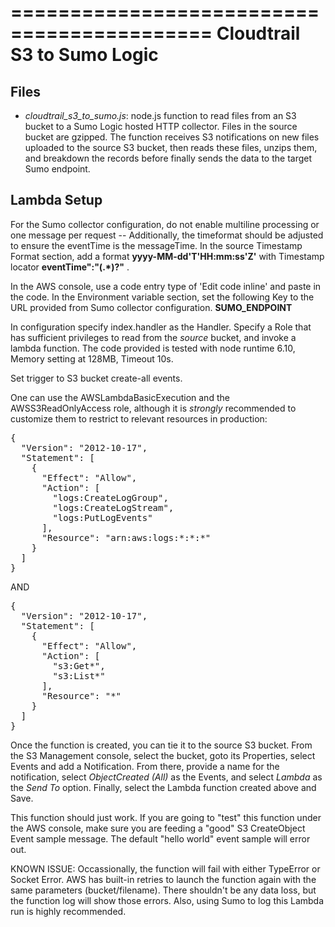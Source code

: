 ===========================================
Cloudtrail S3 to Sumo Logic
===========================================

Files 
-----
*	*cloudtrail_s3_to_sumo.js*:  node.js function to read files from an S3 bucket to a Sumo Logic hosted HTTP collector. Files in the source bucket are gzipped. The function receives S3 notifications on new files uploaded to the source S3 bucket, then reads these files, unzips them, and breakdown the records before finally sends the data to the target Sumo endpoint.

## Lambda Setup 
For the Sumo collector configuration, do not enable multiline processing or
one message per request -- Additionally, the timeformat should be adjusted to ensure the eventTime is the messageTime.
In the source Timestamp Format section, add a format <b>yyyy-MM-dd'T'HH:mm:ss'Z'</b> with Timestamp locator <b>eventTime\":\"(.*)?\"</b>
.

In the AWS console, use a code entry type of 'Edit code inline' and paste in the
code. In the Environment variable section, set the following Key to the URL provided from Sumo collector configuration.
<b>SUMO_ENDPOINT</b>

In configuration specify index.handler as the Handler. Specify a Role that has
sufficient privileges to read from the *source* bucket, and invoke a lambda
function. The code provided is tested with node runtime 6.10, Memory setting at 128MB, Timeout 10s. 

Set trigger to S3 bucket create-all events.
 
One can use the AWSLambdaBasicExecution and the AWSS3ReadOnlyAccess role, although it is *strongly* recommended to customize them to restrict to relevant resources in production:  

<pre>
{
  "Version": "2012-10-17",
  "Statement": [
    {
      "Effect": "Allow",
      "Action": [
        "logs:CreateLogGroup",
        "logs:CreateLogStream",
        "logs:PutLogEvents"
      ],
      "Resource": "arn:aws:logs:*:*:*"
    }
  ]
}
</pre>

AND 

<pre>
{
  "Version": "2012-10-17",
  "Statement": [
    {
      "Effect": "Allow",
      "Action": [
        "s3:Get*",
        "s3:List*"
      ],
      "Resource": "*"
    }
  ]
}
</pre>

Once the function is created, you can tie it to the source S3 bucket. From the S3 Management console, select the bucket, goto its Properties, select Events and add a Notification. From there, provide a name for the notification, select *ObjectCreated (All)* as the Events, and select *Lambda* as the *Send To* option. Finally, select the Lambda function created above and Save.

This function should just work. If you are going to "test" this function under the AWS console, make sure you are feeding a "good" S3 CreateObject Event sample message. The default "hello world" event sample will error out.

KNOWN ISSUE:
Occassionally, the function will fail with either TypeError or Socket Error. AWS has built-in retries to launch the function again with the same parameters (bucket/filename). There shouldn't be any data loss, but the function log will show those errors. Also, using Sumo to log this Lambda run is highly recommended.
